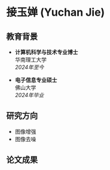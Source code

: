 # 接玉婵 (Yuchan Jie)

## 教育背景
- **计算机科学与技术专业博士**  
  华南理工大学  
  *2024年至今*

- **电子信息专业硕士**  
  佛山大学  
  *2024年毕业*

## 研究方向
- 图像增强
- 图像去噪

## 论文成果

